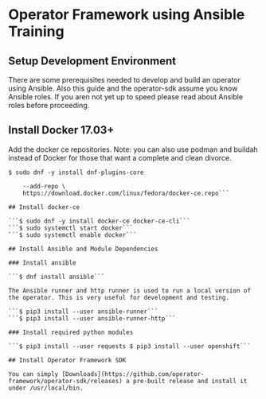 # Operator Framework using Ansible Training

## Setup Development Environment
There are some prerequisites needed to develop and build an operator using Ansible. Also this guide and the operator-sdk assume you know Ansible roles. If you aren not yet up to speed please read about Ansible roles before proceeding.

## Install Docker 17.03+

Add the docker ce repositories. Note: you can also use podman and buildah instead of Docker for those that want a complete and clean divorce.

```$ sudo dnf -y install dnf-plugins-core```

```$ sudo dnf config-manager \
    --add-repo \
    https://download.docker.com/linux/fedora/docker-ce.repo```

## Install docker-ce

```$ sudo dnf -y install docker-ce docker-ce-cli```
```$ sudo systemctl start docker```
```$ sudo systemctl enable docker```

## Install Ansible and Module Dependencies

### Install ansible

```$ dnf install ansible```

The Ansible runner and http runner is used to run a local version of the operator. This is very useful for development and testing.

```$ pip3 install --user ansible-runner```
```$ pip3 install --user ansible-runner-http```

### Install required python modules

```$ pip3 install --user requests $ pip3 install --user openshift```

## Install Operator Framework SDK

You can simply [Downloads](https://github.com/operator-framework/operator-sdk/releases) a pre-built release and install it under /usr/local/bin.
